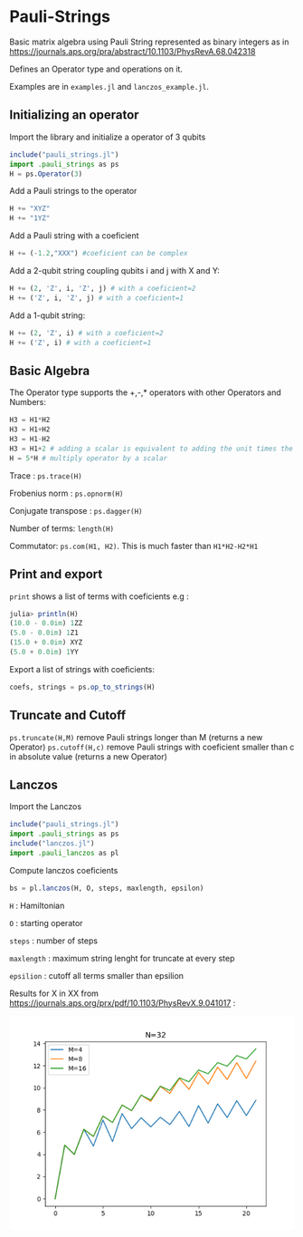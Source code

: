 # Pauli-Strings
Basic matrix algebra using Pauli String represented as binary integers as in https://journals.aps.org/pra/abstract/10.1103/PhysRevA.68.042318

Defines an Operator type and operations on it.

Examples are in `examples.jl` and `lanczos_example.jl`.

## Initializing an operator

Import the library and initialize a operator of 3 qubits
```julia
include("pauli_strings.jl")
import .pauli_strings as ps
H = ps.Operator(3)
```

Add a Pauli strings to the operator
```julia
H += "XYZ"
H += "1YZ"
```

Add a Pauli string with a coeficient
```julia
H += (-1.2,"XXX") #coeficient can be complex
```

Add a 2-qubit string coupling qubits i and j with X and Y:
```julia
H += (2, 'Z', i, 'Z', j) # with a coeficient=2
H += ('Z', i, 'Z', j) # with a coeficient=1
```

Add a 1-qubit string:
```julia
H += (2, 'Z', i) # with a coeficient=2
H += ('Z', i) # with a coeficient=1
```

## Basic Algebra
The Operator type supports the +,-,* operators with other Operators and Numbers:
```julia
H3 = H1*H2
H3 = H1+H2
H3 = H1-H2
H3 = H1+2 # adding a scalar is equivalent to adding the unit times the scalar
H = 5*H # multiply operator by a scalar
```
Trace : `ps.trace(H)`

Frobenius norm : `ps.opnorm(H)`

Conjugate transpose : `ps.dagger(H)`

Number of terms: `length(H)`

Commutator: `ps.com(H1, H2)`. This is much faster than `H1*H2-H2*H1`


## Print and export
`print` shows a list of terms with coeficients e.g :
```julia
julia> println(H)
(10.0 - 0.0im) 1ZZ
(5.0 - 0.0im) 1Z1
(15.0 + 0.0im) XYZ
(5.0 + 0.0im) 1YY
```

Export a list of strings with coeficients:
```julia
coefs, strings = ps.op_to_strings(H)
```

## Truncate and Cutoff
`ps.truncate(H,M)` remove Pauli strings longer than M (returns a new Operator) 
`ps.cutoff(H,c)` remove Pauli strings with coeficient smaller than c in absolute value (returns a new Operator) 

## Lanczos
Import the Lanczos
```julia
include("pauli_strings.jl")
import .pauli_strings as ps
include("lanczos.jl")
import .pauli_lanczos as pl
```

Compute lanczos coeficients
```julia
bs = pl.lanczos(H, O, steps, maxlength, epsilon)
```
`H` : Hamiltonian

`O` : starting operator

`steps` : number of steps

`maxlength` : maximum string lenght for truncate at every step

`epsilion` : cutoff all terms smaller than epsilion

Results for X in XX from https://journals.aps.org/prx/pdf/10.1103/PhysRevX.9.041017 :

![plot](./lanczos_example.png)
